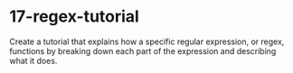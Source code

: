 # 17-regex-tutorial
Create a tutorial that explains how a specific regular expression, or regex, functions by breaking down each part of the expression and describing what it does.
